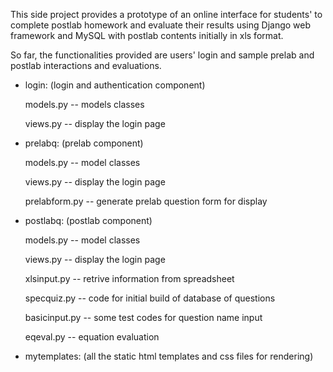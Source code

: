 <p>This side project provides a prototype of an online interface for students' to complete postlab homework and evaluate their results using Django web framework and MySQL with postlab contents initially in xls format. </p>
<p>So far, the functionalities provided are users' login and sample prelab and postlab interactions and evaluations.</p>

<ul>
<li><p>login: (login and authentication component) </p>
<p>models.py -- models classes</p>
<p>views.py -- display the login page</p></li>
<li><p>prelabq: (prelab component) </p>
<p>models.py -- model classes</p>
<p>views.py -- display the login page</p>
<p>prelabform.py -- generate prelab question form for display</p></li>
<li><p>postlabq: (postlab component) </p>
<p>models.py -- model classes</p>
<p>views.py -- display the login page</p>
<p>xlsinput.py -- retrive information from spreadsheet</p>
<p>specquiz.py -- code for initial build of database of questions</p>
<p>basicinput.py -- some test codes for question name input</p>
<p>eqeval.py -- equation evaluation </p></li>
<li>mytemplates: (all the static html templates and css files for rendering) </li>
</ul>
